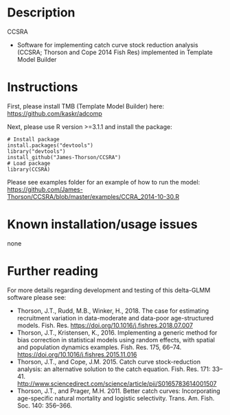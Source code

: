 Description
=============

CCSRA
* Software for implementing catch curve stock reduction analysis (CCSRA; Thorson and Cope 2014 Fish Res) implemented in Template Model Builder


Instructions
=============
First, please install TMB (Template Model Builder) here: 
https://github.com/kaskr/adcomp

Next, please use R version >=3.1.1 and install the package:


    # Install package
    install.packages("devtools")
    library("devtools")
    install_github("James-Thorson/CCSRA")
    # Load package
    library(CCSRA)

Please see examples folder for an example of how to run the model:
https://github.com/James-Thorson/CCSRA/blob/master/examples/CCRA_2014-10-30.R

Known installation/usage issues
=============
none

Further reading
=============

For more details regarding development and testing of this delta-GLMM software please see:
* Thorson, J.T., Rudd, M.B., Winker, H., 2018. The case for estimating recruitment variation in data-moderate and data-poor age-structured models. Fish. Res. https://doi.org/10.1016/j.fishres.2018.07.007
* Thorson, J.T., Kristensen, K., 2016. Implementing a generic method for bias correction in statistical models using random effects, with spatial and population dynamics examples. Fish. Res. 175, 66–74. https://doi.org/10.1016/j.fishres.2015.11.016
* Thorson, J.T., and Cope, J.M. 2015. Catch curve stock-reduction analysis: an alternative solution to the catch equation. Fish. Res. 171: 33–41. http://www.sciencedirect.com/science/article/pii/S0165783614001507
* Thorson, J.T., and Prager, M.H. 2011. Better catch curves: Incorporating age-specific natural mortality and logistic selectivity. Trans. Am. Fish. Soc. 140: 356–366. 

